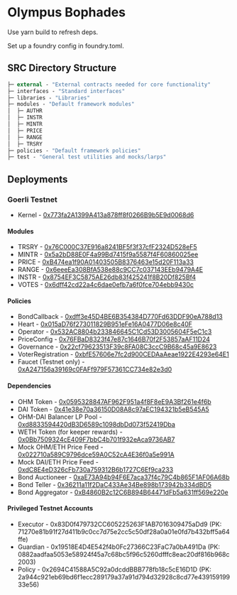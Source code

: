 # Olympus Bophades

Use yarn build to refresh deps.

Set up a foundry config in foundry.toml.

## SRC Directory Structure

```ml
├─ external - "External contracts needed for core functionality"
├─ interfaces - "Standard interfaces"
├─ libraries - "Libraries"
├─ modules - "Default framework modules"
│  ├─ AUTHR
│  ├─ INSTR
│  ├─ MINTR
│  ├─ PRICE
│  ├─ RANGE
│  ├─ TRSRY
├─ policies - "Default framework policies"
├─ test - "General test utilities and mocks/larps"
```

## Deployments

### Goerli Testnet

-   Kernel - [0x773fa2A1399A413a878ff8f0266B9b5E9d0068d6](https://goerli.etherscan.io/address/0x773fa2A1399A413a878ff8f0266B9b5E9d0068d6)

#### Modules

-   TRSRY - [0x76C000C37E916a8241BF5f3f37cfF2324D528eF5](https://goerli.etherscan.io/address/0x76c000c37e916a8241bf5f3f37cff2324d528ef5)
-   MINTR - [0x5a2bD88E0F4a99Bd7415f9a5587f4F60860025ee](https://goerli.etherscan.io/address/0x5a2bd88e0f4a99bd7415f9a5587f4f60860025ee)
-   PRICE - [0xB474ea1f90A01403505B8376463e15d20F113a33](https://goerli.etherscan.io/address/0xb474ea1f90a01403505b8376463e15d20f113a33)
-   RANGE - [0x6eeeEa308BfA538e88c9CC7c037143EEb9479A4E](https://goerli.etherscan.io/address/0x6eeeea308bfa538e88c9cc7c037143eeb9479a4e)
-   INSTR - [0x8754EF3C5875AE26db83f425241f8B20Df825Bf4](https://goerli.etherscan.io/address/0x8754EF3C5875AE26db83f425241f8B20Df825Bf4)
-   VOTES - [0x6dff42cd22a4c6dae0efb7a6f0fce704ebb9430c](https://goerli.etherscan.io/address/0x6dff42cd22a4c6dae0efb7a6f0fce704ebb9430c)

#### Policies

-   BondCallback - [0xdff3e45D4BE6B354384D770Fd63DDF90eA788d13](https://goerli.etherscan.io/address/0xdff3e45D4BE6B354384D770Fd63DDF90eA788d13)
-   Heart - [0x015aD76f273011829B951eFe16A0477D06e8c40F](https://goerli.etherscan.io/address/0x015aD76f273011829B951eFe16A0477D06e8c40F)
-   Operator - [0x532AC8804b233846645C1Cd53D3005604F5eC1c3](https://goerli.etherscan.io/address/0x532ac8804b233846645c1cd53d3005604f5ec1c3)
-   PriceConfig - [0x76FBaD8323f47e87c1646B70f2F53857aAF11D24](https://goerli.etherscan.io/address/0x76fbad8323f47e87c1646b70f2f53857aaf11d24)
-   Governance - [0x22cf79623513F39c8FA08C3ccC9B68c45a9E8623](https://goerli.etherscan.io/address/0x22cf79623513f39c8fa08c3ccc9b68c45a9e8623)
-   VoterRegistration - [0xbfE57606e7fc2d900CEDAaAeae1922E4293e64E1](https://goerli.etherscan.io/address/0xbfE57606e7fc2d900CEDAaAeae1922E4293e64E1)
-   Faucet (Testnet only) - [0xA247156a39169c0FAFf979F57361CC734e82e3d0](https://goerli.etherscan.io/address/0xA247156a39169c0FAFf979F57361CC734e82e3d0)

#### Dependencies

-   OHM Token - [0x0595328847AF962F951a4f8F8eE9A3Bf261e4f6b](https://goerli.etherscan.io/address/0x0595328847af962f951a4f8f8ee9a3bf261e4f6b)
-   DAI Token - [0x41e38e70a36150D08A8c97aEC194321b5eB545A5](https://goerli.etherscan.io/address/0x41e38e70a36150d08a8c97aec194321b5eb545a5)
-   OHM-DAI Balancer LP Pool - [0xd8833594420dB3D6589c1098dbDd073f52419Dba](https://goerli.etherscan.io/address/0xd8833594420dB3D6589c1098dbDd073f52419Dba)
-   WETH Token (for keeper rewards) - [0x0Bb7509324cE409F7bbC4b701f932eAca9736AB7](https://goerli.etherscan.io/address/0x0bb7509324ce409f7bbc4b701f932eaca9736ab7)
-   Mock OHM/ETH Price Feed - [0x022710a589C9796dce59A0C52cA4E36f0a5e991A](https://goerli.etherscan.io/address/0x022710a589c9796dce59a0c52ca4e36f0a5e991a)
-   Mock DAI/ETH Price Feed - [0xdC8E4eD326cFb730a759312B6b1727C6Ef9ca233](https://goerli.etherscan.io/address/0xdc8e4ed326cfb730a759312b6b1727c6ef9ca233)
-   Bond Auctioneer - [0xaE73A94b94F6E7aca37f4c79C4b865F1AF06A68b](https://goerli.etherscan.io/address/0xae73a94b94f6e7aca37f4c79c4b865f1af06a68b)
-   Bond Teller - [0x36211a11f2DaC433Ae34Be898b173942b334dBD5](https://goerli.etherscan.io/address/0x36211a11f2dac433ae34be898b173942b334dbd5)
-   Bond Aggregator - [0xB4860B2c12C6B894B64471dFb5a631ff569e220e](https://goerli.etherscan.io/address/0xb4860b2c12c6b894b64471dfb5a631ff569e220e)

#### Privileged Testnet Accounts

-   Executor - 0x83D0f479732CC605225263F1AB7016309475aDd9 (PK: 71270e81b91f27d411b9c0cc7d75e2cc5c50df28a0a01e0fd7b432bff5a64ffe)
-   Guardian - 0x19518E4D4E542f4b0Fc27366C23FaC7a0bA491Da (PK: 0882aadfaa5053e58924f45a7c68bc5f96c5260dfffc8eac20df816b968c2003)
-   Policy - 0x2694C41588A5C92a0dcddBBB778fb18c5cE16D1D (PK: 2a944c921eb69bd6f1ecc289179a37a91d794d32928c8cd77e43915919933e56)
